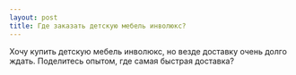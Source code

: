 ```yaml
---
layout: post 
title: Где заказать детскую мебель инволюкс? 
--- 
```

Хочу купить детскую мебель инволюкс, но везде доставку очень долго ждать. Поделитесь опытом, где самая быстрая доставка?
